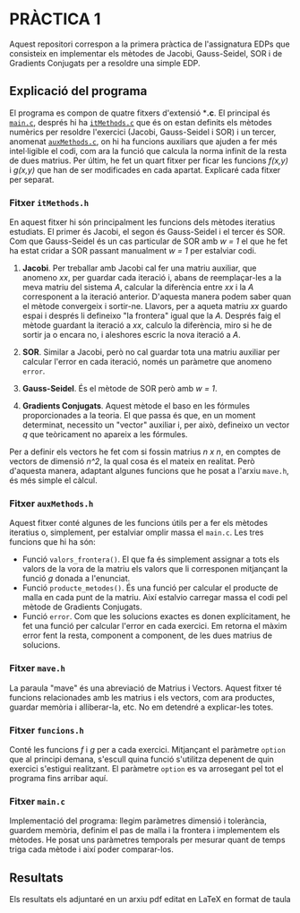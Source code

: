 # PRÀCTICA 1
Aquest repositori correspon a la primera pràctica de l'assignatura EDPs que consisteix en implementar els mètodes de Jacobi, Gauss-Seidel, SOR i de Gradients Conjugats per a resoldre una simple EDP.

## Explicació del programa
El programa es compon de quatre fitxers d'extensió ***.c**. El principal és [```main.c```](https://github.com/VikSa666/pract1/blob/main/main.c), després hi ha [```itMethods.c```](https://github.com/VikSa666/pract1/blob/main/itMethods.h) que és on estan definits els mètodes numèrics per resoldre l'exercici (Jacobi, Gauss-Seidel i SOR) i un tercer, anomenat [```auxMethods.c```](https://github.com/VikSa666/pract1/blob/main/auxMethods.h), on hi ha funcions auxiliars que ajuden a fer més intel·ligible el codi, com ara la funció que calcula la norma infinit de la resta de dues matrius. Per últim, he fet un quart fitxer per ficar les funcions _f(x,y)_ i _g(x,y)_ que han de ser modificades en cada apartat. Explicaré cada fitxer per separat.

### Fitxer ```itMethods.h```
En aquest fitxer hi són principalment les funcions dels mètodes iteratius estudiats. El primer és Jacobi, el segon és Gauss-Seidel i el tercer és SOR. Com que Gauss-Seidel és un cas particular de SOR amb _w = 1_ el que he fet ha estat cridar a SOR passant manualment _w = 1_ per estalviar codi.

1. **Jacobi**. Per treballar amb Jacobi cal fer una matriu auxiliar, que anomeno _xx_, per guardar cada iteració i, abans de reemplaçar-les a la meva matriu del sistema _A_, calcular la diferència entre _xx_ i la _A_ corresponent a la iteració anterior. D'aquesta manera podem saber quan el mètode convergeix i sortir-ne. Llavors, per a aqueta matriu _xx_ guardo espai i després li defineixo "la frontera" igual que la _A_. Després faig el mètode guardant la iteració a _xx_, calculo la diferència, miro si he de sortir ja o encara no, i aleshores escric la nova iteració a _A_.

2. **SOR**. Similar a Jacobi, però no cal guardar tota una matriu auxiliar per calcular l'error en cada iteració, només un paràmetre que anomeno ```error```.

3. **Gauss-Seidel**. És el mètode de SOR però amb _w = 1_.

4. **Gradients Conjugats**. Aquest mètode el baso en les fórmules proporcionades a la teoria. El que passa és que, en un moment determinat, necessito un "vector" auxiliar i, per això, defineixo un vector _q_ que teòricament no apareix a les fórmules. 
    
Per a definir els vectors he fet com si fossin matrius _n x n_, en comptes de vectors de dimensió _n^2_, la qual cosa és el mateix en realitat. Però d'aquesta manera, adaptant algunes funcions que he posat a l'arxiu ```mave.h```, és més simple el càlcul. 


### Fitxer ```auxMethods.h```
Aquest fitxer conté algunes de les funcions útils per a fer els mètodes iteratius o, simplement, per estalviar omplir massa el ```main.c```. Les tres funcions que hi ha són:
* Funció ```valors_frontera()```. El que fa és simplement assignar a tots els valors de la vora de la matriu els valors que li corresponen mitjançant la funció $g$ donada a l'enunciat.
* Funció ```producte_metodes()```. És una funció per calcular el producte de malla en cada punt de la matriu. Així estalvio carregar massa el codi pel mètode de Gradients Conjugats.
* Funció ```error```. Com que les solucions exactes es donen explícitament, he fet una funció per calcular l'error en cada exercici. Em retorna el màxim error fent la resta, component a component, de les dues matrius de solucions.

### Fitxer ```mave.h```
La paraula "mave" és una abreviació de Matrius i Vectors. Aquest fitxer té funcions relacionades amb les matrius i els vectors, com ara productes, guardar memòria i alliberar-la, etc. No em detendré a explicar-les totes.


### Fitxer ```funcions.h```
Conté les funcions _f_ i _g_ per a cada exercici. Mitjançant el paràmetre ```option``` que al principi demana, s'escull quina funció s'utilitza depenent de quin exercici s'estigui realitzant. El paràmetre ```option``` es va arrosegant pel tot el programa fins arribar aquí.


### Fitxer ```main.c```
Implementació del programa: llegim paràmetres dimensió i tolerància, guardem memòria, definim el pas de malla i la frontera i implementem els mètodes. He posat uns paràmetres temporals per mesurar quant de temps triga cada mètode i així poder comparar-los.


## Resultats
Els resultats els adjuntaré en un arxiu pdf editat en LaTeX en format de taula